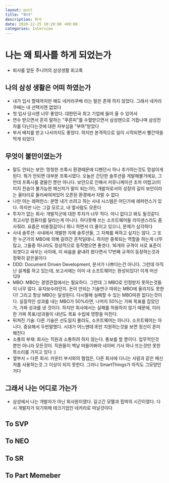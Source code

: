 ```yaml
---
layout: post
title: "퇴사"
description: 퇴사
date: 2020-12-25 10:20:00 +09:00
categories: Interview
---
```


# 나는 왜 퇴사를 하게 되었는가
- 퇴사를 앞둔 주니어의 삼성생활 회고록

## 나의 삼성 생활은 어떠 하였는가
- 내가 입사 할때까지만 해도 네카라쿠배 라는 말은 존재 하지 않았다. 그래서 네카라쿠배는 내 선택지엔 없었다
- 첫 입사 당시엔 너무 좋았다. 대한민국 최고 기업에 들어 올 수 있어서
- 연수 받으면서 흔히 말하는 "푸른피"를 수혈받으면서 삼성맨으로 거듭나며 삼성전자를 다닌다는것에 대한 자부심을 "부여"받았다
- 부서 배치를 받고 나서까지도 좋았다. 하지만 본격적으로 일이 시작되면서 빨간약을 먹게 되었다

## 무엇이 불만이였는가
- 말도 안되는 보안: 멍청한 프록시 환경때문에 디펜던시 하나 추가하는것도 망설이게 된다. 뭐가 안되면 대부분 프록시였다. 오늘은 간단한 솔루션을 개발해볼거에요, 그런데 프록시를 곁들인
뿐만 아니다. 보안으로 인해서 커뮤니케이션 조차 어렵고(이미지 전송이 불가능한 메신저가 말이 되는가!), 개발자로서의 성장의 길이 보안이라는 울타리로 둘러싸여져있어 오픈된 환경에서 자랄 수 없다
- 나만 아는 레퍼런스: 분명 내가 쓰려고 하는 사내 시스템은 어딘가에 레퍼런스가 있다. 하지만 나는 그걸 모르고, 내 옆사람도 모른다
- 투자가 없는 회사: 개발직군에 대한 투자가 너무 적다. 아니 없다고 봐도 될것같다. 최고사양 컴퓨터를 달라는게 아니다. 하다못해 쓰는 소프트웨어들 라이센스라도 좀 사줘라. 요즘은 비용절감이니 뭐니 하면서 더 줄이고 있으니, 문제가 심각하다
- 사내 솔루션: 사내에서 개발한 자체 솔루션들, 그 자체를 욕하고 싶지는 않다. 그 또한 누군가의 MBO에 의해 갈려간 흔적일테니. 하지만 중복되는 역할을 하는게 너무 많고, 그들중 하나라도 정상적으로 동작했으면 좋겟다. 16개의 규격이 서로 표준이 되겟다고 싸우는 사이에, 이 싸움을 끝내려 왔다면서 17번째 규격이 등장하는것과 정확히 같은꼴이다
- DDD: Document Driven Development, 문서가 나쁘다는건 아니다. 그런데 아직 난 설계를 하고 있는데, 보고서에는 이미 내 소프트웨어는 완성되있다! 이게 머선129
- MBO: MBO는 경영관점에서는 필요하다. 그런데 그 MBO로 인정받지 못하는것들이 너무 많다. 유지보수라던지. 돈이 안되는 기술연구 따위는 MBO에 올리지도 못한다! 그리고 항상 MBO는 달성된다. 다시말해 실패할 수 있는 MBO따윈 없다는것이다. 실질적인 성과를 내는 MBO가 50%라면, 나머지 50%는 가짜 목표를 잡았던가, 가짜 성과를 낸 것이다. 하지만 회사에서는 실패를 허용하지 않기 때문에, 이러한 가짜 목표/성과들이 내년도 목표 수립에 영향을 미친다.
- 뒤쳐진 기술: 다른 기술은 선도일지 몰라도, 소프트웨어는 아니다. 소프트웨어는 아니다. 중요해서 두번말했다. 시대가 어느땐데 IE만 지원하는것을 보면 정신이 혼미해진다
- 소통의 부재: 회사는 직원과 소통하려 하지 않는다. 통보를 할 뿐이다. 업무적인것 뿐만 아니라 모든것이. 직원들이 백날 떠들어봐야 네이버 기사 하나 뜨는것만 못한 목소리를 가지고 있다 :)
- 옆부서 = 다른 회사: 카운터 부서와의 협업은, 다른 회사에 다니는 사람과 같은 메신저를 사용하는것 그 이상이 되지 못한다. 그러니 SmartThings가 아직도 그모양인거다

## 그래서 나는 어디로 가는가
- 삼성에서 나는 개발자가 아닌 회사원이였다. 길고긴 모멸과 핍박의 시간이였다. 다시 개발자가 되기위해 테크기업인 네카라로 떠날것이다

## To SVP

## To NEO

## To SR

## To Part Memeber


